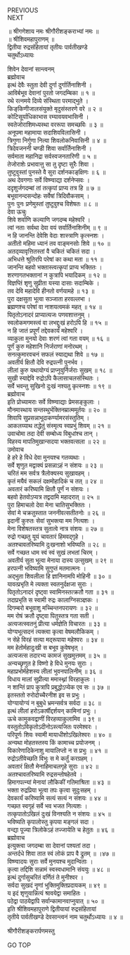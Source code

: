 PREVIOUS  
NEXT  
  
॥ श्रीगणेशाय नमः श्रीगौरीशङ्कराभ्यां नमः ॥  
॥ श्रीशिवमहापुराणम् ॥  
द्वितीया रुद्रसंहितायां तृतीयः पार्वतीखण्डे  
चतुर्थोऽध्यायः  
  
शिवेन देवानां सान्त्वनम्  
ब्रह्मोवाच  
इत्थं देवैः स्तुता देवी दुर्गा दुर्गार्तिनाशिनी ।  
आविर्बभूव देवानां पुरतो जगदम्बिका ॥ १ ॥  
रथे रत्नमये दिव्ये संस्थिता परमाद्‌भुते ।  
किङ्‌किणीजालसंयुक्ते मृदुसंस्तरणे वरे ॥ २ ॥  
कोटिसूर्याधिकाभास रम्यावयवभासिनी ।  
स्वतेजोराशिमध्यस्था वररूपा समच्छविः ॥ ३ ॥  
अनूपमा महामाया सदाशिवविलासिनी ।  
त्रिगुणा निर्गुणा नित्या शिवलोकनिवासिनी ॥ ४ ॥  
त्रिदेवजननी चण्डी शिवा सर्वार्तिनाशिनी ।  
सर्वमाता महानिद्रा सर्वस्वजनतारिणी ॥ ५ ॥  
तेजोराशेः प्रभावात्तु सा तु दृष्टा सुरैः शिवा ।  
तुष्टुवुस्तां पुनस्ते वै सुरा दर्शनकाङ्‌क्षिणः ॥ ६ ॥  
अथ देवगणाः सर्वे विष्ण्वाद्या दर्शनेप्सवः ।  
ददृशुर्जगदम्बां तां तत्कृपां प्राप्य तत्र हि ॥ ७ ॥  
बभूवानन्दसन्दोहः सर्वेषां त्रिदिवौकसाम् ।  
पुनः पुनः प्रणेमुस्तां तुष्टुवुश्च विशेषतः ॥ ८ ॥  
देवा ऊचुः  
शिवे शर्वाणि कल्याणि जगदम्ब महेश्वरि ।  
त्वां नताः सर्वथा देवा वयं सर्वार्तिनाशिनीम् ॥ ९ ॥  
न हि जानन्ति देवेशि वेदाः शास्त्राणि कृत्स्नशः ।  
अतीतो महिमा ध्यानं तव वाङ्‌मनसोः शिवे ॥ १० ॥  
अतद्‌व्यावृत्तितस्तां वै चकितं चकितं सदा ।  
अभिधत्ते श्रुतिरपि परेषां का कथा मता ॥ ११ ॥  
जानन्ति बहवो भक्तास्त्वत्कृपां प्राप्य भक्तितः ।  
शरणागतभक्तानां न कुत्रापि भयादिकम् ॥ १२ ॥  
विज्ञप्तिं शृणु सुप्रीता यस्या दासाः सदाम्बिके ।  
तव देवि महादेवि हीनतो वर्णयामहे ॥ १३ ॥  
पुरा दक्षसुता भूत्वा सञ्जाता हरवल्लभा ।  
ब्रह्मणश्च परेषां वा नाशयत्वमकं महत् ॥ १४ ॥  
पितृतोऽनादरं प्राप्यात्यजः पणवशात्तनुम् ।  
स्वलोकमगमस्त्वं वा लभद्दुःखं हरोऽपि हि ॥ १५ ॥  
न हि जातं प्रपूर्णं तद्देवकार्यं महेश्वरि ।  
व्याकुला मुनयो देवाः शरणं त्वां गता वयम् ॥ १६ ॥  
पूर्णं कुरु महेशानि निर्जराणां मनोरथम् ।  
सनत्कुमारवचनं सफलं स्याद्यथा शिवे ॥ १७ ॥  
अवतीर्य क्षितौ देवि रुद्रपत्नी पुनर्भव ।  
लीलां कुरु यथायोग्यं प्राप्नुयुर्निर्जराः सुखम् ॥ १८ ॥  
सुखी स्याद्देवि रुद्रोऽपि कैलासाचलसंस्थितः ।  
सर्वे भवन्तु सुखिनो दुःखं नश्यतु कृत्स्नशः ॥ १९ ॥  
ब्रह्मोवाच  
इति प्रोच्यामराः सर्वे विष्ण्वाद्याः प्रेमसङ्‌कुलाः ।  
मौनमास्थाय सन्तस्थुर्भक्तिनम्रात्ममूर्तयः ॥ २० ॥  
शिवापि सुप्रसन्नाभूदाकर्ण्यामरसंस्तुतिम् ।  
आकलय्याथ तद्धेतुं संस्मृत्य स्वप्रभुं शिवम् ॥ २१ ॥  
उवाचोमा तदा देवी सम्बोध्य विबुधांश्च तान् ।  
विहस्य मापतिमुखान्सदया भक्तवत्सला ॥ २२ ॥  
उमोवाच  
हे हरे हे विधे देवा मुनयश्च गतव्यथाः ।  
सर्वे शृणुत मद्वाक्यं प्रसन्नाऽहं न संशयः ॥ २३ ॥  
चरितं मम सर्वत्र त्रैलोक्यस्य सुखावहम् ।  
कृतं मयैवं सकलं दक्षमोहादिकं च तत् ॥ २४ ॥  
अवतारं करिष्यामि क्षितौ पूर्णं न संशयः ।  
बहवो हेतवोऽप्यत्र तद्वदामि महादरात् ॥ २५ ॥  
पुरा हिमाचलो देवा मेना चातिसुभक्तितः ।  
सेवां मे चक्रतुस्तात जननीवत्सतीतनोः ॥ २६ ॥  
इदानीं कुरुतः सेवां सुभक्त्या मम नित्यशः ।  
मेना विशेषतस्तत्र सुतात्वे नात्र संशयः ॥ २७ ॥  
रुद्रो गच्छतु यूयं चावतारं हिमवद्‌गृहे ।  
अतश्चावतरिष्यामि दुःखनाशो भविष्यति ॥ २८ ॥  
सर्वे गच्छत धाम स्वं स्वं सुखं लभतां चिरम् ।  
अवतीर्य सुता भूत्वा मेनाया दास्य उत्सुखम् ॥ २९ ॥  
हरपत्नी भविष्यामि सुगुप्तं मतमात्मनः ।  
अद्‌भुता शिवलीला हि ज्ञानिनामपि मोहिनी ॥ ३० ॥  
यावत्प्रभृति मे त्यक्ता स्वतनुर्दक्षजा सुराः ।  
पितृतोऽनादरं दृष्ट्वा स्वामिनस्तत्क्रतौ गता ॥ ३१ ॥  
तदाप्रभृति स स्वामी रुद्रः कालाग्निसञ्ज्ञकः ।  
दिगम्बरो बभूवाशु मच्चिन्तनपरायणः ॥ ३२ ॥  
मम रोषं क्रतौ दृष्ट्वा पितुस्तत्र गता सती ।  
अत्यजत्स्वतनुं प्रीत्या धर्मज्ञेति विचारतः ॥ ३३ ॥  
योग्यभूत्सदनं त्यक्त्वा कृत्वा वेषमलौकिकम् ।  
न सेहे विरहं सत्या मद्‌रूपाया महेश्वरः ॥ ३४ ॥  
मम हेतोर्महादुःखी स बभूव कुवेषभृत् ।  
अत्यजत्स तदारभ्य कामजं सुखमुत्तमम् ॥ ३५ ॥  
अन्यच्छृणुत हे विष्णो हे विधे मुनयः सुराः ।  
महाप्रभोर्महेशस्य लीलां भुवनपालिनीम् ॥ ३६ ॥  
विधाय मालां सुप्रीत्या ममास्थ्नां विरहाकुलः ।  
न शान्तिं प्राप कुत्रापि प्रबुद्धोऽप्येक एव सः ॥ ३७ ॥  
इतस्ततो रुरोदोच्चैरनीश इव स प्रभुः ।  
योग्यायोग्यं न बुबुधे भ्रमन्सर्वत्र सर्वदा ॥ ३८ ॥  
इत्थं लीलां हरोऽकार्षीद्दर्शयन् कामिनां प्रभुः ।  
ऊचे कामुकवद्वाणीं विरहव्याकुलामिव ॥ ३९ ॥  
वस्तुतोऽविकृतोऽदीनोऽस्त्यजितः परमेश्वरः ।  
परिपूर्णः शिवः स्वामी मायाधीशोऽखिलेश्वरः ॥ ४० ॥  
अन्यथा मोहतस्तस्य किं कामाच्च प्रयोजनम् ।  
विकारेणादिकेनाशु मायालिप्तो न स प्रभुः ॥ ४१ ॥  
रुद्रोऽतीवेच्छति विभुः स मे कर्तुं करग्रहम् ।  
अवतारं क्षितौ मेनाहिमाचलगृहे सुराः ॥ ४२ ॥  
अतश्चावतरिष्यामि रुद्रसन्तोषहेतवे ।  
हिमागपत्न्यां मेनायां लौकिकीं गतिमाश्रिता ॥ ४३ ॥  
भक्ता रुद्रप्रिया भूत्वा तपः कृत्वा सुदुःसहम् ।  
देवकार्यं करिष्यामि सत्यं सत्यं न संशयः ॥ ४४ ॥  
गच्छत स्वगृहं सर्वे भव भजत नित्यशः ।  
तत्कृपातोऽखिलं दुःखं विनश्यति न संशयः ॥ ४५ ॥  
भविष्यति कृपालोस्तु कृपया मङ्गलं सदा ।  
वन्द्या पूज्या त्रिलोकेऽहं तज्जायेति च हेतुतः ॥ ४६ ॥  
ब्रह्मोवाच  
इत्युक्त्वा जगदम्बा सा देवानां पश्यतां तदा ।  
अन्तर्दधे शिवा तात स्वं लोकं प्राप वै द्रुतम् ॥ ।४७ ॥  
विष्ण्वादयः सुराः सर्वे मुनयश्च मुदान्विताः ।  
कृत्वा तद्दिशि सन्नामं स्वस्वधामानि संययुः ॥ ४८ ॥  
इत्थं दुर्गासुचरितं वर्णितं ते मुनीश्वर ।  
सर्वदा सुखदं नॄणां भुक्तिमुक्तिप्रदायकम् ॥ ४९ ॥  
य इदं शृणुयान्नित्यं श्रावयेद्वा समाहितः ।  
पठेद्वा पाठयेद्वापि सर्वान्कामानवाप्नुयात् ॥ ५० ॥  
इति श्रीशिवमहापुराणे द्वितीयायां रुद्रसंहितायां  
तृतीये पार्वतीखण्डे देवसान्त्वनं नाम चतुर्थोऽध्यायः ॥ ४ ॥  
  
  
श्रीगौरीशङ्करार्पणमस्तु  
  
GO TOP
